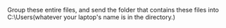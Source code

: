 Group these entire files, and send the folder that contains these files into C:\Users\(whatever your laptop's name is in the directory.)

